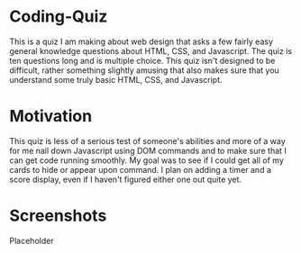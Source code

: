 # Coding-Quiz
This is a quiz I am making about web design that asks a few fairly easy general knowledge questions about HTML, CSS, and Javascript. The quiz is ten questions long and is multiple choice. This quiz isn't designed to be difficult, rather something slightly amusing that also makes sure that you understand some truly basic HTML, CSS, and Javascript. 

# Motivation 
This quiz is less of a serious test of someone's abilities and more of a way for me nail down Javascript using DOM commands and to make sure that I can get code running smoothly. My goal was to see if I could get all of my cards to hide or appear upon command. I plan on adding a timer and a score display, even if I haven't figured either one out quite yet. 

# Screenshots

Placeholder
